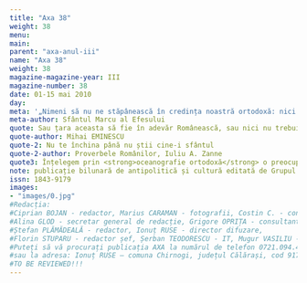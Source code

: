 ```yaml
---
title: "Axa 38"
weight: 38
menu:
main:
parent: "axa-anul-iii"
name: "Axa 38"
weight: 38
magazine-magazine-year: III
magazine-number: 38
date: 01-15 mai 2010
day:
meta: '„Nimeni să nu ne stăpânească în credința noastră ortodoxă: nici un împărat, nici un ierarh, nici un mincinos sinod, nici altcineva, ci numai Unul Dumnezeu, care atât prin El cât și prin ucenicii Săi ne-a fost dat nouă.”'
meta-author: Sfântul Marcu al Efesului
quote: Sau țara aceasta să fie în adevăr Românească, sau nici nu trebuie să fie.
quote-author: Mihai EMINESCU
quote-2: Nu te închina până nu știi cine-i sfântul
quote-2-author: Proverbele Românilor, Iuliu A. Zanne
quote3: Înțelegem prin <strong>oceanografie ortodoxă</strong> o preocupare permanentă, vitală pentru înțelegerea lumii înconjurătoare, de la aspectele ei cotidiene, prozaice și până la gesturile complexe, tainice, religioase; în același timp este o luare de poziție, o valorificare a lumii din perspectivă ortodoxă. Nu am anunțat-o ca pe o știință, nu temându-ne de rigoarea disciplinelor științifice, ci pentru că dorim ca <strong>oceanografia ortodoxă</strong> să fie un mod de a aprecia tot ce ne conține; pe de altă parte, o vedem ca pe o înlesnire a accesului la înțelesurile lumii românești – implicit, ortodoxe – nu ca la un fișier bibliografic ci ca la o părtășie la viață, ca un răspuns la permanenta provocare a transcendentului în imediat. Aceasta presupune existența apriorică a unui fel ortodox de a vedea lumea. Astfel, <strong>oceanografia ortodoxă</strong> înseamnă receptarea spiritului vremii prin folosirea unui anumit mod de interpretare și totodată încercarea de a construi un mod de interpretare.
note: publicație bilunară de antipolitică și cultură editată de Grupul de Acțiune Națională
issn: 1843-9179
images:
- "images/0.jpg"
#Redacția:
#Ciprian BOJAN - redactor, Marius CARAMAN - fotografii, Costin C. - consultant, Eleodorus ENĂCHESCU - redactor,
#Alina GLOD - secretar general de redacție, Grigore OPRIȚA - consultant, Dragoș NICU - redactor șef adjunct,
#Ștefan PLĂMĂDEALĂ - redactor, Ionuț RUSE - director difuzare,
#Florin STUPARU - redactor șef, Șerban TEODORESCU - IT, Mugur VASILIU - director.
#Puteți să vă procurați publicația AXA la numărul de telefon 0721.094.447 – Ionuț RUSE
#sau la adresa: Ionuț RUSE – comuna Chirnogi, județul Călărași, cod 917025
#TO BE REVIEWED!!!
---
```

